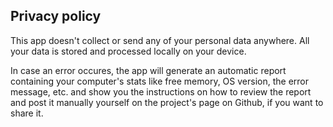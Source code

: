 ## Privacy policy
This app doesn't collect or send any of your personal data anywhere. All your data is stored and processed locally on your device.

In case an error occures, the app will generate an automatic report containing your computer's stats like free memory, OS version, the error message, etc. and show you the instructions on how to review the report and post it manually yourself on the project's page on Github, if you want to share it.